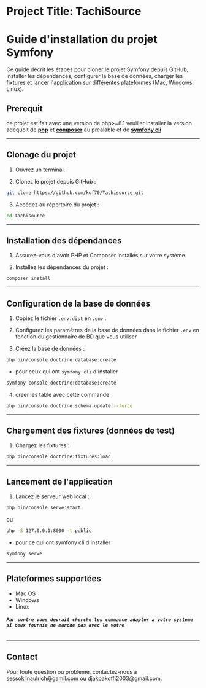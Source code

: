 # Project Title: TachiSource



# Guide d'installation du projet Symfony

Ce guide décrit les étapes pour cloner le projet Symfony depuis GitHub, installer les dépendances, configurer la base de données, charger les fixtures et lancer l'application sur différentes plateformes (Mac, Windows, Linux).

## Prerequit
ce projet est fait avec une version de php>=8.1
veuiller installer la version adequoit de **[php](https://www.php.net/downloads.php)** et **[composer](https://getcomposer.org/download/)** au prealable et de **[symfony cli](https://symfony.com/download)** 

---

## Clonage du projet

1. Ouvrez un terminal.

2. Clonez le projet depuis GitHub :
```bash
git clone https://github.com/kof70/Tachisource.git
```

3. Accédez au répertoire du projet :
```bash
cd Tachisource
```


---

## Installation des dépendances

1. Assurez-vous d'avoir PHP et Composer installés sur votre système.

2. Installez les dépendances du projet :

```bash
composer install
```


---

## Configuration de la base de données

1. Copiez le fichier `.env.dist` en `.env` :


2. Configurez les paramètres de la base de données dans le fichier `.env` en fonction du gestionnaire de BD que vous utiliser

3. Créez la base de données :
```bash
php bin/console doctrine:database:create
```
- pour ceux qui ont `symfony cli` d'installer 
```bash
symfony console doctrine:database:create
```
4. creer les table avec cette commande 
```bash
php bin/console doctrine:schema:update --force
```

---

## Chargement des fixtures (données de test)

1. Chargez les fixtures :
```bash
php bin/console doctrine:fixtures:load
```


---

## Lancement de l'application

1. Lancez le serveur web local :
```bash 
php bin/console serve:start
```
ou 
```bash
php -S 127.0.0.1:8000 -t public  
```

- pour ce qui ont symfony cli d'installer 
```bash
symfony serve
```



---

## Plateformes supportées

- Mac OS
- Windows
- Linux

###### ***```Par contre vous devrait cherche les commance adapter a votre systeme si ceux fournie ne marche pas avec le votre ```***
---

## Contact

Pour toute question ou problème, contactez-nous à [sessoklinaulrich@gamil.com](mailto:sessoklinaulrich@gmail.com) ou 
[djakpakoffi2003@gmail.com](mailto:djakpakoffi2003@gmail.com).